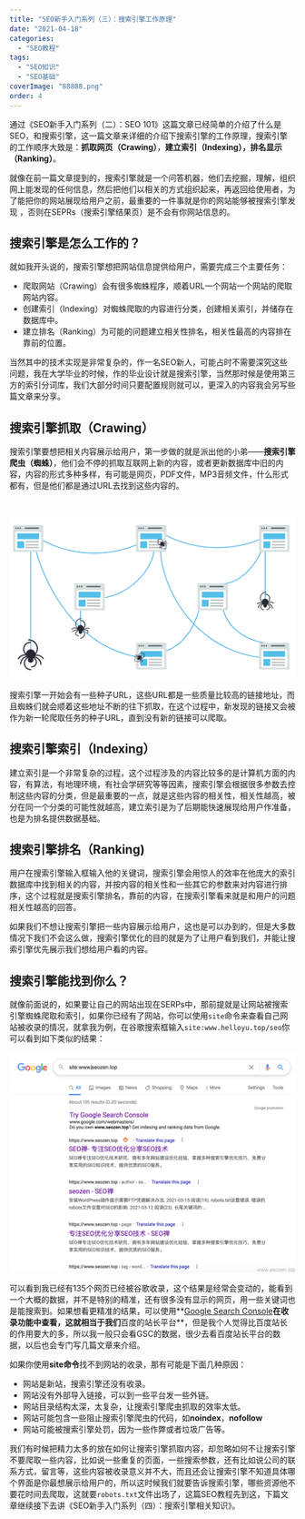 ```yaml
---
title: "SEO新手入门系列（三）：搜索引擎工作原理"
date: "2021-04-18"
categories: 
  - "SEO教程"
tags: 
  - "SEO知识"
  - "SEO基础"
coverImage: "88888.png"
order: 4
---
```


通过《SEO新手入门系列（二）：SEO 101》这篇文章已经简单的介绍了什么是SEO，和搜索引擎，这一篇文章来详细的介绍下搜索引擎的工作原理，搜索引擎的工作顺序大致是：**抓取网页（Crawing）**，**建立索引（Indexing），排名显示（Ranking）**。

就像在前一篇文章提到的，搜索引擎就是一个问答机器，他们去挖掘，理解，组织网上能发现的任何信息，然后把他们以相关的方式组织起来，再返回给使用者，为了能把你的网站展现给用户之前，最重要的一件事就是你的网站能够被搜索引擎发现 ，否则在SEPRs（搜索引擎结果页）是不会有你网站信息的。

## 搜索引擎是怎么工作的？

就如我开头说的，搜索引擎想把网站信息提供给用户，需要完成三个主要任务：

- 爬取网站（Crawing）会有很多蜘蛛程序，顺着URL一个网站一个网站的爬取网站内容。
- 创建索引（Indexing）对蜘蛛爬取的内容进行分类，创建相关索引，并储存在数据库中。
- 建立排名（Ranking）为可能的问题建立相关性排名，相关性最高的内容排在靠前的位置。

当然其中的技术实现是非常复杂的，作一名SEO新人，可能占时不需要深究这些问题，我在大学毕业的时候，作的毕业设计就是搜索引擎，当然那时候是使用第三方的索引分词库，我们大部分时间只要配置规则就可以，更深入的内容我会另写些篇文章来分享。

## 搜索引擎抓取（Crawing）

搜索引擎要想把相关内容展示给用户，第一步做的就是派出他的小弟——**搜索引擎爬虫（蜘蛛）**，他们会不停的抓取互联网上新的内容，或者更新数据库中旧的内容，内容的形式多种多样，有可能是网页，PDF文件，MP3音频文件，什么形式都有，但是他们都是通过URL去找到这些内容的。

 

![搜索引擎抓取网站内容](images/WX20210404-111252@2x.png)

搜索引擎一开始会有一些种子URL，这些URL都是一些质量比较高的链接地址，而且蜘蛛们就会顺着这些地址不断的往下抓取，在这个过程中，新发现的链接又会被作为新一轮爬取任务的种子URL，直到没有新的链接可以爬取。

## 搜索引擎索引（Indexing）

建立索引是一个非常复杂的过程，这个过程涉及的内容比较多的是计算机方面的内容，有算法，有地理环境，有社会学研究等等因素，搜索引擎会根据很多参数去控制这些内容的分类，但是最重要的一点，就是这些内容的相关性，相关性越高，被分在同一个分类的可能性就越高，建立索引是为了后期能快速展现给用户作准备，也是为排名提供数据基础。

## 搜索引擎排名（Ranking)

用户在搜索引擎输入框输入他的关键词，搜索引擎会用惊人的效率在他庞大的索引数据库中找到相关的内容，并按内容的相关性和一些其它的参数来对内容进行排序，这个过程就是搜索引擎排名，靠前的内容，在搜索引擎看来就是和用户的问题相关性越高的回答。

如果我们不想让搜索引擎把一些内容展示给用户，这也是可以办到的，但是大多数情况下我们不会这么做，搜索引擎优化的目的就是为了让用户看到我们，并能让搜索引擎优先展示我们想给用户看的内容。

## 搜索引擎能找到你么？

就像前面说的，如果要让自己的网站出现在SERPs中，那前提就是让网站被搜索引擎蜘蛛爬取和索引，如果你已经有了网站，你可以使用`site`命令来查看自己网站被收录的情况，就拿我为例，在谷歌搜索框输入`site:www.helloyu.top/seo`你可以看到如下类似的结果：

![我谷歌site结果](images/WX20210404-155803@2x.png)

可以看到我已经有135个网页已经被谷歌收录，这个结果是经常会变动的，能看到一个大概的数据，并不是特别的精准，还有很多没有显示的网页，用一些关键词也是能搜索到。如果想看更精准的结果，可以使用**[Google Search Console](https://www.helloyu.top/seo/google-search-console-seo/)**在收录功能中查看，这就相当于我们**百度的站长平台**，但是我个人觉得比百度站长的作用要大的多，所以我一般只会看GSC的数据，很少去看百度站长平台的数据，以后也会专门写几篇文章来介绍。

如果你使用**site命令**找不到网站的收录，那有可能是下面几种原因：

- 网站是新站，搜索引擎还没有收录。
- 网站没有外部导入链接，可以到一些平台发一些外链。
- 网站目录结构太深，太复杂，让搜索引擎爬虫抓取的效率太低。
- 网站可能包含一些阻止搜索引擎爬虫的代码，如**noindex**，**nofollow**
- 网站可能被搜索引擎处罚，因为一些作弊或者垃圾广告等。

我们有时候把精力太多的放在如何让搜索引擎抓取内容，却忽略如何不让搜索引擎不要爬取一些内容，比如说一些重复的页面，一些搜索参数，还有比如说公司的联系方式，留言等，这些内容被收录意义并不大，而且还会让搜索引擎不知道具体哪个界面是你最想展示给用户的，所以这时候我们就要告诉搜索引擎，哪些资源他不要花时间去爬取，这就要`robots.txt`文件出场了，这篇SEO教程先到这，下篇文章继续接下去讲《SEO新手入门系列（四）：搜索引擎相关知识》。
